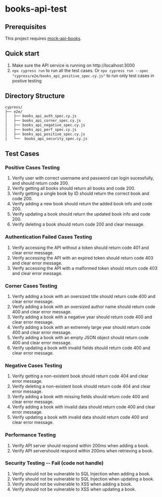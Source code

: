 # books-api-test

## Prerequisites
This project requires [mock-api-books](https://github.com/rioaxi/mock-api-books/tree/main).

## Quick start
1. Make sure the API service is running on http://localhost:3000
2. `npx cypress run` to run all the test cases. Or
`npx cypress run --spec "cypress/e2e/books_api_positive_spec.cy.js"` to run only test cases in postive testing

## Directory Structure
```bash
cypress/
├── e2e/
│   ├── books_api_auth_spec.cy.js
│   ├── books_api_corner_spec.cy.js
│   ├── books_api_negative_spec.cy.js
│   ├── books_api_perf_spec.cy.js
│   ├── books_api_positive_spec.cy.js
│   └──  books_api_security_spec.cy.js
```

## Test Cases

### Positive Cases Testing 
1. Verify user with correct username and password can login sucessfully, and should return code 200.
2. Verify getting all books should return all books and code 200.
3. Verify getting a single book by ID should return the correct book and code 200.
4. Verify adding a new book should return the added book info and code 200.
5. Verify updating a book should return the updated book info and code 200.
6. Verify deleting a book should return code 200 and clear message. 

### Authentication Failed Cases Testing 
1. Verify accessing the API without a token should return code 401 and clear error message. 
2. Verify accessing the API with an expired token should return code 403 and clear error message.
3. Verify accessing the API with a malformed token should return code 403 and clear error message. 

### Corner Cases Testing 
1. Verify adding a book with an oversized title should return code 400 and clear error message.
2. Verify adding a book with an oversized author name should return code 400 and clear error message.
3. Verify adding a book with a negative year should return code 400 and clear error message.
4. Verify adding a book with an extremely large year should return code 400 and clear error message.
5. Verify adding a book with an empty JSON object should return code 400 and clear error message.
6. Verify updating a book with invalid fields should return code 400 and clear error message.

### Negative Cases Testing 
1. Verify getting a non-existent book should return code 404 and clear error message.
2. Verify deleting a non-existent book should return code 404 and clear error message.
3. Verify adding a book with missing fields should return code 400 and clear error message.
4. Verify adding a book with invalid data should return code 400 and clear error message.
5. Verify updating a book with invalid data should return code 400 and clear error message.

### Performance Testing 
1. Verify API server should respond within 200ms when adding a book.
2. Verify API servershould respond within 200ms when retrieving a book.

### Security Testing -- Fail (code not handle)
1. Verify should not be vulnerable to SQL Injection when adding a book.
2. Verify should not be vulnerable to SQL Injection when updating a book.
3. Verify should not be vulnerable to XSS when adding a book.
4. Verify should not be vulnerable to XSS when updating a book.

